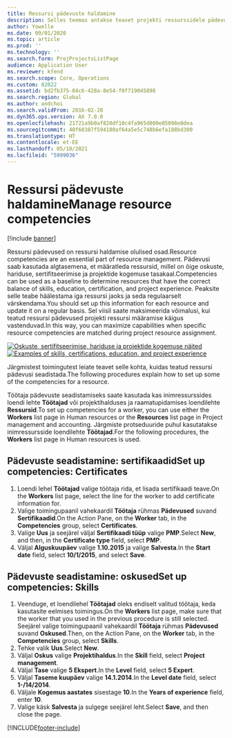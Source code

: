 ```yaml
---
title: Ressursi pädevuste haldamine
description: Selles teemas antakse teavet projekti ressurssidele pädevuste seadistamise kohta.
author: Yowelle
ms.date: 09/01/2020
ms.topic: article
ms.prod: ''
ms.technology: ''
ms.search.form: ProjProjectsListPage
audience: Application User
ms.reviewer: kfend
ms.search.scope: Core, Operations
ms.custom: 82022
ms.assetid: bd2fb375-84c6-428a-8e54-f0f719045898
ms.search.region: Global
ms.author: andchoi
ms.search.validFrom: 2016-02-28
ms.dyn365.ops.version: AX 7.0.0
ms.openlocfilehash: 21721a9b0af820df10c4fa965d000e85098e0dea
ms.sourcegitcommit: 40f68387f594180af64a5e5c748b6efa188bd300
ms.translationtype: HT
ms.contentlocale: et-EE
ms.lasthandoff: 05/10/2021
ms.locfileid: "5999036"
---
```

# <a name="manage-resource-competencies"></a><span data-ttu-id="721a2-103">Ressursi pädevuste haldamine</span><span class="sxs-lookup"><span data-stu-id="721a2-103">Manage resource competencies</span></span>

[!include [banner](../includes/banner.md)]

<span data-ttu-id="721a2-104">Ressursi pädevused on ressursi haldamise olulised osad.</span><span class="sxs-lookup"><span data-stu-id="721a2-104">Resource competencies are an essential part of resource management.</span></span> <span data-ttu-id="721a2-105">Pädevusi saab kasutada algtasemena, et määratleda ressursid, millel on õige oskuste, hariduse, sertifitseerimise ja projektide kogemuse tasakaal.</span><span class="sxs-lookup"><span data-stu-id="721a2-105">Competencies can be used as a baseline to determine resources that have the correct balance of skills, education, certification, and project experience.</span></span> <span data-ttu-id="721a2-106">Peaksite selle teabe häälestama iga ressursi jaoks ja seda regulaarselt värskendama.</span><span class="sxs-lookup"><span data-stu-id="721a2-106">You should set up this information for each resource and update it on a regular basis.</span></span> <span data-ttu-id="721a2-107">Sel viisil saate maksimeerida võimalusi, kui teatud ressursi pädevused projekti ressursi määramise käigus vastenduvad.</span><span class="sxs-lookup"><span data-stu-id="721a2-107">In this way, you can maximize capabilities when specific resource competencies are matched during project resource assignment.</span></span>

<span data-ttu-id="721a2-108">[![Oskuste, sertifitseerimise, hariduse ja projektide kogemuse näited](./media/projectresourcing06-1024x383.jpg)](./media/projectresourcing06.jpg)</span><span class="sxs-lookup"><span data-stu-id="721a2-108">[![Examples of skills, certifications, education, and project experience](./media/projectresourcing06-1024x383.jpg)](./media/projectresourcing06.jpg)</span></span>

<span data-ttu-id="721a2-109">Järgmistest toimingutest leiate teavet selle kohta, kuidas teatud ressursi pädevusi seadistada.</span><span class="sxs-lookup"><span data-stu-id="721a2-109">The following procedures explain how to set up some of the competencies for a resource.</span></span>

<span data-ttu-id="721a2-110">Töötaja pädevuste seadistamiseks saate kasutada kas inimressurssides loendi lehte **Töötajad** või projektihalduses ja raamatupidamises loendilehte **Ressursid**.</span><span class="sxs-lookup"><span data-stu-id="721a2-110">To set up competencies for a worker, you can use either the **Workers** list page in Human resources or the **Resources** list page in Project management and accounting.</span></span> <span data-ttu-id="721a2-111">Järgmiste protseduuride puhul kasutatakse inimressursside loendilehte **Töötajad**.</span><span class="sxs-lookup"><span data-stu-id="721a2-111">For the following procedures, the **Workers** list page in Human resources is used.</span></span>

## <a name="set-up-competencies-certificates"></a><span data-ttu-id="721a2-112">Pädevuste seadistamine: sertifikaadid</span><span class="sxs-lookup"><span data-stu-id="721a2-112">Set up competencies: Certificates</span></span>

1. <span data-ttu-id="721a2-113">Loendi lehel **Töötajad** valige töötaja rida, et lisada sertifikaadi teave.</span><span class="sxs-lookup"><span data-stu-id="721a2-113">On the **Workers** list page, select the line for the worker to add certificate information for.</span></span>
2. <span data-ttu-id="721a2-114">Valige toimingupaanil vahekaardil **Töötaja** rühmas **Pädevused** suvand **Sertifikaadid**.</span><span class="sxs-lookup"><span data-stu-id="721a2-114">On the Action Pane, on the **Worker** tab, in the **Competencies** group, select **Certificates**.</span></span>
3. <span data-ttu-id="721a2-115">Valige **Uus** ja seejärel väljal **Sertifikaadi tüüp** valige **PMP**.</span><span class="sxs-lookup"><span data-stu-id="721a2-115">Select **New**, and then, in the **Certificate type** field, select **PMP**.</span></span>
4. <span data-ttu-id="721a2-116">Väljal **Alguskuupäev** valige **1.10.2015** ja valige **Salvesta**.</span><span class="sxs-lookup"><span data-stu-id="721a2-116">In the **Start date** field, select **10/1/2015**, and select **Save**.</span></span>

## <a name="set-up-competencies-skills"></a><span data-ttu-id="721a2-117">Pädevuste seadistamine: oskused</span><span class="sxs-lookup"><span data-stu-id="721a2-117">Set up competencies: Skills</span></span>

1. <span data-ttu-id="721a2-118">Veenduge, et loendilehel **Töötajad** oleks endiselt valitud töötaja, keda kasutasite eelmises toimingus.</span><span class="sxs-lookup"><span data-stu-id="721a2-118">On the **Workers** list page, make sure that the worker that you used in the previous procedure is still selected.</span></span> <span data-ttu-id="721a2-119">Seejärel valige toimingupaanil vahekaardil **Töötaja** rühmas **Pädevused** suvand **Oskused**.</span><span class="sxs-lookup"><span data-stu-id="721a2-119">Then, on the Action Pane, on the **Worker** tab, in the **Competencies** group, select **Skills**.</span></span>
2. <span data-ttu-id="721a2-120">Tehke valik **Uus**.</span><span class="sxs-lookup"><span data-stu-id="721a2-120">Select **New**.</span></span>
3. <span data-ttu-id="721a2-121">Väljal **Oskus** valige **Projektihaldus**.</span><span class="sxs-lookup"><span data-stu-id="721a2-121">In the **Skill** field, select **Project management**.</span></span>
4. <span data-ttu-id="721a2-122">Väljal **Tase** valige **5 Ekspert**.</span><span class="sxs-lookup"><span data-stu-id="721a2-122">In the **Level** field, select **5 Expert**.</span></span>
5. <span data-ttu-id="721a2-123">Väljal **Taseme kuupäev** valige **14.1.2014**.</span><span class="sxs-lookup"><span data-stu-id="721a2-123">In the **Level date** field, select **1-/14/2014**.</span></span>
6. <span data-ttu-id="721a2-124">Väljale **Kogemus aastates** sisestage **10**.</span><span class="sxs-lookup"><span data-stu-id="721a2-124">In the **Years of experience** field, enter **10**.</span></span>
7. <span data-ttu-id="721a2-125">Valige käsk **Salvesta** ja sulgege seejärel leht.</span><span class="sxs-lookup"><span data-stu-id="721a2-125">Select **Save**, and then close the page.</span></span>


[!INCLUDE[footer-include](../includes/footer-banner.md)]